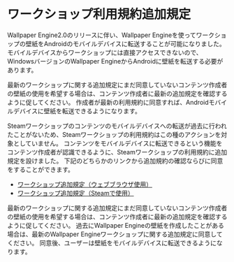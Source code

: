 # ワークショップ利用規約追加規定

Wallpaper Engine2.0のリリースに伴い、Wallpaper Engineを使ってワークショップの壁紙をAndroidのモバイルデバイスに転送することが可能になりました。 モバイルデバイスからワークショップには直接アクセスできないので、WindowsバージョンのWallpaper EngineからAndroidに壁紙を転送する必要があります。

最新のワークショップに関する追加規定にまだ同意していないコンテンツ作成者の壁紙の使用を希望する場合は、コンテンツ作成者に最新の追加規定を確認するように促してください。 作成者が最新の利用規約に同意すれば、Androidモバイルデバイスに壁紙を転送できるようになります。

Steamワークショップのコンテンツのモバイルデバイスへの転送が過去に行われたことがないため、Steamワークショップの利用規約はこの種のアクションを対象としていません。 コンテンツをモバイルデバイスに転送できるという機能をコンテンツ作成者が認識できるように、Steamワークショップの利用規約に追加規定を設けました。 下記のどちらかのリンクから追加規約の確認ならびに同意をすることができます。

* [ワークショップ追加規定（ウェブブラウザ使用）](https://store.steampowered.com/workshopeula/431960/)
* <a href="steam://url/WorkshopEula/431960/">ワークショップ追加規定（Steamで使用）</a>

最新のワークショップに関する追加規定にまだ同意していないコンテンツ作成者の壁紙の使用を希望する場合は、コンテンツ作成者に最新の追加規定を確認するように促してください。 過去にWallpaper Engineの壁紙を作成したことがある場合は、最新のWallpaper Engineワークショップに関する追加規定に同意してください。 同意後、ユーザーは壁紙をモバイルデバイスに転送できるようになります。